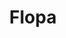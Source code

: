 ---
title: Flopa
date: 
draft: false

# descripcion
description : Anillo de plata 925 y nácar

materials: Plata 925

color: Plata y nácar multicolor

dimensions: 18mm diámetro

code: 05-23-0572

type: "Anillos"

categories: [destacados]

price: $2.560,00

# Images
# first image will be shown in the product page
images:
  # - image: "images/path_to_image"
  # La ubicacion de las imagenes es imagenes/Anillos/Anillos.Plata/05-23-0572-flopa
  - image: "./images/anillos/plata/05-23-0572.JPG"
---